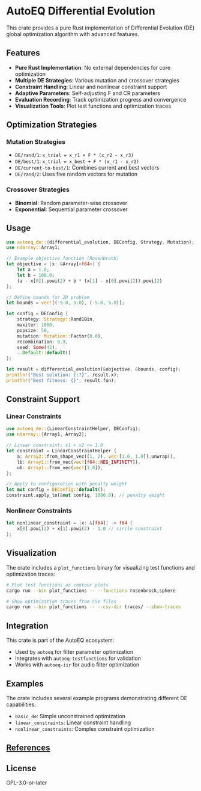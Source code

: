 <!-- markdownlint-disable-file MD013 -->

# AutoEQ Differential Evolution

This crate provides a pure Rust implementation of Differential Evolution (DE) global optimization algorithm with advanced features.

## Features

- **Pure Rust Implementation**: No external dependencies for core optimization
- **Multiple DE Strategies**: Various mutation and crossover strategies
- **Constraint Handling**: Linear and nonlinear constraint support
- **Adaptive Parameters**: Self-adjusting F and CR parameters
- **Evaluation Recording**: Track optimization progress and convergence
- **Visualization Tools**: Plot test functions and optimization traces

## Optimization Strategies

### Mutation Strategies

- `DE/rand/1`: `x_trial = x_r1 + F * (x_r2 - x_r3)`
- `DE/best/1`: `x_trial = x_best + F * (x_r1 - x_r2)`
- `DE/current-to-best/1`: Combines current and best vectors
- `DE/rand/2`: Uses five random vectors for mutation

### Crossover Strategies

- **Binomial**: Random parameter-wise crossover
- **Exponential**: Sequential parameter crossover

## Usage

```rust
use autoeq_de::{differential_evolution, DEConfig, Strategy, Mutation};
use ndarray::Array1;

// Example objective function (Rosenbrock)
let objective = |x: &Array1<f64>| {
    let a = 1.0;
    let b = 100.0;
    (a - x[0]).powi(2) + b * (x[1] - x[0].powi(2)).powi(2)
};

// Define bounds for 2D problem
let bounds = vec![(-5.0, 5.0), (-5.0, 5.0)];

let config = DEConfig {
    strategy: Strategy::Rand1Bin,
    maxiter: 1000,
    popsize: 50,
    mutation: Mutation::Factor(0.8),
    recombination: 0.9,
    seed: Some(42),
    ..Default::default()
};

let result = differential_evolution(&objective, &bounds, config);
println!("Best solution: {:?}", result.x);
println!("Best fitness: {}", result.fun);
```

## Constraint Support

### Linear Constraints

```rust
use autoeq_de::{LinearConstraintHelper, DEConfig};
use ndarray::{Array1, Array2};

// Linear constraint: x1 + x2 <= 1.0
let constraint = LinearConstraintHelper {
    a: Array2::from_shape_vec((1, 2), vec![1.0, 1.0]).unwrap(),
    lb: Array1::from_vec(vec![f64::NEG_INFINITY]),
    ub: Array1::from_vec(vec![1.0]),
};

// Apply to configuration with penalty weight
let mut config = DEConfig::default();
constraint.apply_to(&mut config, 1000.0); // penalty weight
```

### Nonlinear Constraints

```rust
let nonlinear_constraint = |x: &[f64]| -> f64 {
    x[0].powi(2) + x[1].powi(2) - 1.0 // circle constraint
};
```

## Visualization

The crate includes a `plot_functions` binary for visualizing test functions and optimization traces:

```bash
# Plot test functions as contour plots
cargo run --bin plot_functions -- --functions rosenbrock,sphere

# Show optimization traces from CSV files
cargo run --bin plot_functions -- --csv-dir traces/ --show-traces
```

## Integration

This crate is part of the AutoEQ ecosystem:

- Used by `autoeq` for filter parameter optimization
- Integrates with `autoeq-testfunctions` for validation
- Works with `autoeq-iir` for audio filter optimization

## Examples

The crate includes several example programs demonstrating different DE capabilities:

- `basic_de`: Simple unconstrained optimization
- `linear_constraints`: Linear constraint handling
- `nonlinear_constraints`: Complex constraint optimization

## [References](./REFERENCES.md)

## License

GPL-3.0-or-later

